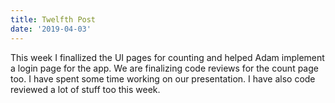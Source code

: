 ```yaml
---
title: Twelfth Post
date: '2019-04-03'
---
```


This week I finallized the UI pages for counting and helped Adam implement a login page for the app. We are finalizing code reviews for the count page too. I have spent some time working on our presentation. I have also code reviewed a lot of stuff too this week.